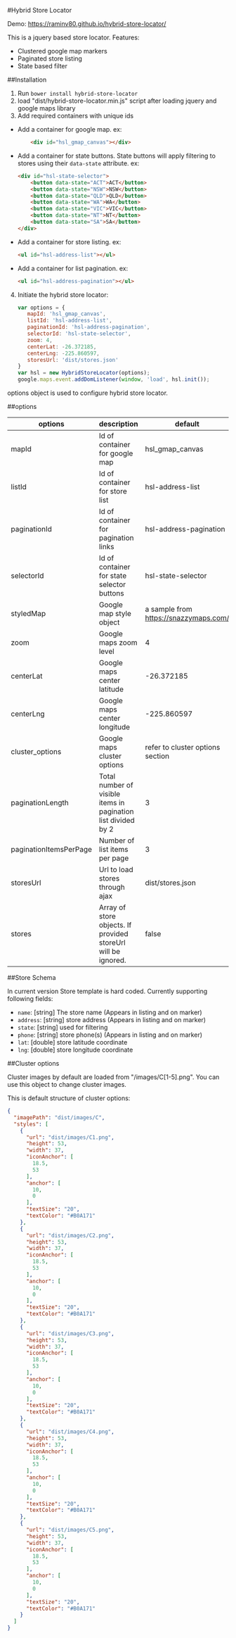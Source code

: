 #Hybrid Store Locator

Demo: https://raminv80.github.io/hybrid-store-locator/

This is a jquery based store locator.
Features:

- Clustered google map markers
- Paginated store listing
- State based filter

##Installation
1. Run `bower install hybrid-store-locator`
2. load "dist/hybrid-store-locator.min.js" script after loading jquery and google maps library
3. Add required containers with unique ids
  - Add a container for google map. ex:
      ```html
          <div id="hsl_gmap_canvas"></div>
      ```
  - Add a container for state buttons. State buttons will apply filtering to stores using their `data-state` 
  attribute. ex:
      ```html
      <div id="hsl-state-selector">
          <button data-state="ACT">ACT</button>
          <button data-state="NSW">NSW</button>
          <button data-state="QLD">QLD</button>
          <button data-state="WA">WA</button>
          <button data-state="VIC">VIC</button>
          <button data-state="NT">NT</button>
          <button data-state="SA">SA</button>
      </div>
      ```
  - Add a container for store listing. ex:
      ```html
      <ul id="hsl-address-list"></ul>
      ```
  - Add a container for list pagination. ex:
      ```html
      <ul id="hsl-address-pagination"></ul>
      ```
4. Initiate the hybrid store locator:
    ```js
    var options = {
       mapId: 'hsl_gmap_canvas',
       listId: 'hsl-address-list',
       paginationId: 'hsl-address-pagination',
       selectorId: 'hsl-state-selector',
       zoom: 4,
       centerLat: -26.372185,
       centerLng: -225.860597,
       storesUrl: 'dist/stores.json'
    }
    var hsl = new HybridStoreLocator(options);
    google.maps.event.addDomListener(window, 'load', hsl.init());
    ```

  options object is used to configure hybrid store locator. 
  
##options

| options   | description           | default |
|-----------|-----------------------|---------|
| mapId | Id of container for google map | hsl_gmap_canvas |
| listId | Id of container for store list | hsl-address-list |
| paginationId | Id of container for pagination links | hsl-address-pagination |
| selectorId | Id of container for state selector buttons | hsl-state-selector |
| styledMap | Google map style object | a sample from https://snazzymaps.com/ |
| zoom | Google maps zoom level | 4 |
| centerLat | Google maps center latitude | -26.372185 |
| centerLng | Google maps center longitude | -225.860597 |
| cluster_options | Google maps cluster options | refer to cluster options section |
| paginationLength | Total number of visible items in pagination list divided by 2 | 3 |
| paginationItemsPerPage | Number of list items per page | 3 |
| storesUrl | Url to load stores through ajax | dist/stores.json |
| stores | Array of store objects. If provided storeUrl will be ignored. | false |

##Store Schema

In current version Store template is hard coded. Currently supporting following fields:

- `name`: [string] The store name (Appears in listing and on marker)
- `address`: [string] store address (Appears in listing and on marker)
- `state`: [string] used for filtering
- `phone`: [string] store phone(s) (Appears in listing and on marker)
- `lat`: [double] store latitude coordinate
- `lng`: [double] store longitude coordinate

##Cluster options

Cluster images by default are loaded from "/images/C[1-5].png". You can use this object to change cluster images.

This is default structure of cluster options:
```json
{
  "imagePath": "dist/images/C",
  "styles": [
    {
      "url": "dist/images/C1.png",
      "height": 53,
      "width": 37,
      "iconAnchor": [
        18.5,
        53
      ],
      "anchor": [
        10,
        0
      ],
      "textSize": "20",
      "textColor": "#B0A171"
    },
    {
      "url": "dist/images/C2.png",
      "height": 53,
      "width": 37,
      "iconAnchor": [
        18.5,
        53
      ],
      "anchor": [
        10,
        0
      ],
      "textSize": "20",
      "textColor": "#B0A171"
    },
    {
      "url": "dist/images/C3.png",
      "height": 53,
      "width": 37,
      "iconAnchor": [
        18.5,
        53
      ],
      "anchor": [
        10,
        0
      ],
      "textSize": "20",
      "textColor": "#B0A171"
    },
    {
      "url": "dist/images/C4.png",
      "height": 53,
      "width": 37,
      "iconAnchor": [
        18.5,
        53
      ],
      "anchor": [
        10,
        0
      ],
      "textSize": "20",
      "textColor": "#B0A171"
    },
    {
      "url": "dist/images/C5.png",
      "height": 53,
      "width": 37,
      "iconAnchor": [
        18.5,
        53
      ],
      "anchor": [
        10,
        0
      ],
      "textSize": "20",
      "textColor": "#B0A171"
    }
  ]
}
```
